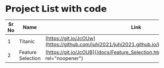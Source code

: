 # 𝗣𝗿𝗼𝗷𝗲𝗰𝘁 𝗟𝗶𝘀𝘁 𝘄𝗶𝘁𝗵 𝗰𝗼𝗱𝗲

| Sr No | Name                                                         | Link                                |
| ----- | ------------------------------------------------------------ | ----------------------------------- |
| 1     | Titanic   | [https://git.io/JcOUw](https://github.com/juhi2021/juhi2021.github.io/blob/main/docs/Titanic.ipynb) |
| 2     | Feature Selection      | [https://git.io/JcOUB](/docs/Feature_Selection.html){:target="_self" rel="noopener"}     |
